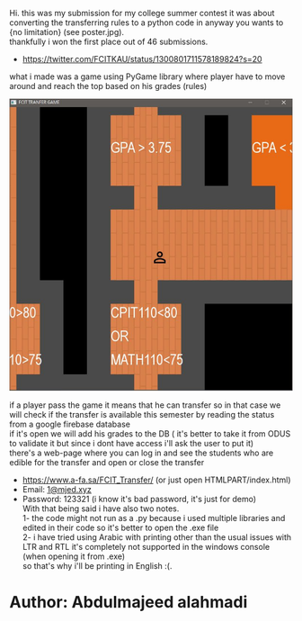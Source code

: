 Hi. this was my submission for my college summer contest it was about converting the transferring rules to a python code in anyway you wants to {no limitation} (see poster.jpg).  
thankfully i won the first place out of 46 submissions.
- https://twitter.com/FCITKAU/status/1300801711578189824?s=20  

what i made was a game using PyGame library where player have to move around and reach the top based on his grades (rules)  

![Screenshot](Screenshot-1.JPG)

if a player pass the game it means that he can transfer so in that case we will check if the transfer is available this semester by reading the status from a google firebase database  
if it's open we will add his grades to the DB ( it's better to take it from ODUS to validate it but since i dont have access i'll ask the user to put it)  
there's a web-page where you can log in and see the students who are edible for the transfer and open or close the transfer  
- https://www.a-fa.sa/FCIT_Transfer/ (or just open HTMLPART/index.html)  
- Email: 1@mjed.xyz  
- Password: 123321 (i know it's bad password, it's just for demo)  
With that being said i have also two notes.  
1- the code might not run as a .py because i used multiple libraries and edited in their code so it's better to open the .exe file  
2- i have tried using Arabic with printing other than the usual issues with LTR and RTL it's completely not supported in the windows console (when opening it from .exe)  
   so that's why i'll be printing in English :(.  

# Author: Abdulmajeed alahmadi
